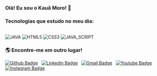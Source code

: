 ### Olá! Eu sou o Kauã Moro! 🤙


### Tecnologias que estudo no meu dia:

<div style="display: inline_block"><br/>
    <img alt="JAVA"src="https://img.shields.io/badge/Java-ED8B00?style=for-the-badge&logo=java&logoColor=white">
    <img alt="HTML5"src="https://img.shields.io/badge/HTML5-E34F26?style=for-the-badge&logo=html5&logoColor=white">
    <img alt="CSS3"src="https://img.shields.io/badge/CSS3-1572B6?style=for-the-badge&logo=css3&logoColor=white">
    <img alt="JAVA_SCRIPT"src="https://img.shields.io/badge/JavaScript-F7DF1E?style=for-the-badge&logo=javascript&logoColor=black">
</div>


### 🌎 Encontre-me em outro lugar!
[![Github Badge](https://img.shields.io/badge/-Github-000?style=flat-square&logo=Github&logoColor=white&link=https://github.com/DevMor0)](https://github.com/olucasmoro) &nbsp;
[![Linkedin Badge](https://img.shields.io/badge/-LinkedIn-blue?style=flat-square&logo=Linkedin&logoColor=white&link=https://linkedin.com/in/olucasmoro)](https://linkedin.com/in/olucasmoro) &nbsp;
[![Gmail Badge](https://img.shields.io/badge/-Gmail-c14438?style=flat-square&logo=Gmail&logoColor=white&link=mailto:olucasmoro@gmail.com)](mailto:olucasmoro@gmail.com) &nbsp;
[![Youtube Badge](https://img.shields.io/badge/-YouTube-ff0000?style=flat-square&labelColor=ff0000&logo=youtube&logoColor=white&link=https://www.youtube.com/channel/UC9twsCjJ0NQ_u7mGamouwLQ?view_as=subscriber)](https://www.youtube.com/channel/UC9twsCjJ0NQ_u7mGamouwLQ?view_as=subscriber) &nbsp;
[![Instagram Badge](https://img.shields.io/badge/-Instagram-E1306C?style=flat-square&labelColor=E1306C&logo=instagram&logoColor=white&link=https://www.instagram.com/olucasmoro/)](https://www.instagram.com/olucasmoro/)
